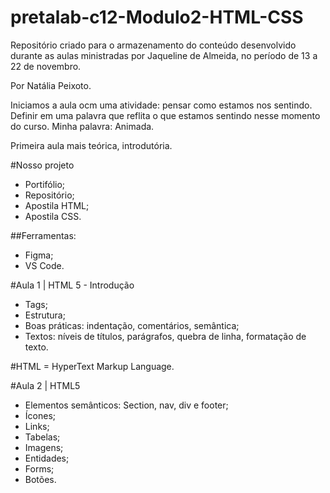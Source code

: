 # pretalab-c12-Modulo2-HTML-CSS
Repositório criado para o armazenamento do conteúdo desenvolvido  durante as aulas ministradas por Jaqueline de Almeida, no período de 13 a 22 de novembro.

Por Natália Peixoto.

Iniciamos a aula ocm uma atividade: pensar como estamos nos sentindo.
Definir em uma palavra que reflita o que estamos sentindo nesse momento do curso.
Minha palavra: Animada.

Primeira aula mais teórica, introdutória.

#Nosso projeto

- Portifólio;
- Repositório;
- Apostila HTML;
- Apostila CSS.

##Ferramentas:
- Figma;
- VS Code.

#Aula 1 | HTML 5 - Introdução
- Tags;
- Estrutura;
- Boas práticas: indentação, comentários, semântica;
- Textos: níveis de títulos, parágrafos, quebra de linha, formatação de texto.

#HTML = HyperText Markup Language.

#Aula 2 | HTML5

- Elementos semânticos: Section, nav, div e footer;
- Ícones;
- Links;
- Tabelas;
- Imagens;
- Entidades;
- Forms;
- Botões.

